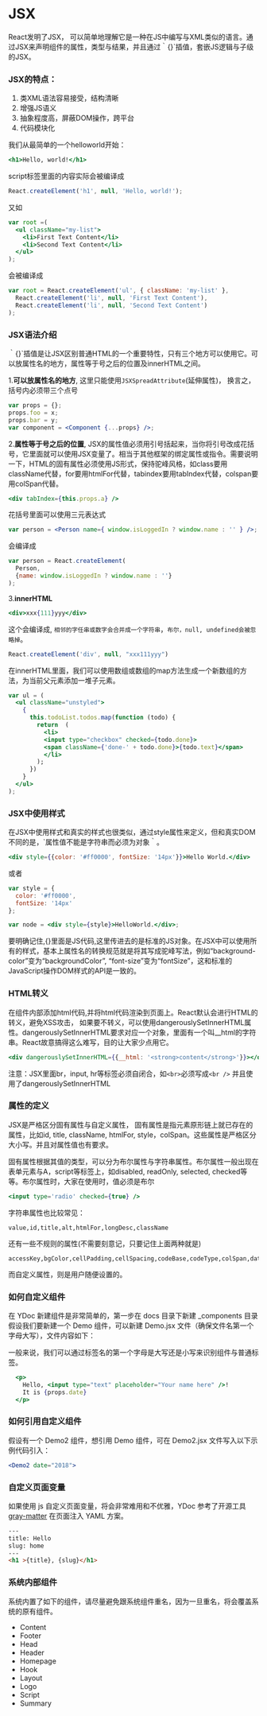 # JSX

React发明了JSX， 可以简单地理解它是一种在JS中编写与XML类似的语言。通过JSX来声明组件的属性，类型与结果，并且通过｀{}`插值，套嵌JS逻辑与子级的JSX。

### JSX的特点：

1. 类XML语法容易接受，结构清晰
2. 增强JS语义
3. 抽象程度高，屏蔽DOM操作，跨平台
4. 代码模块化


我们从最简单的一个helloworld开始：
```jsx
<h1>Hello, world!</h1>
```

script标签里面的内容实际会被编译成

```javascript
React.createElement('h1', null, 'Hello, world!');
```

又如
```jsx
var root =(
  <ul className="my-list">
    <li>First Text Content</li>
    <li>Second Text Content</li>
  </ul>
);
```

会被编译成
```javascript
var root = React.createElement('ul', { className: 'my-list' },
  React.createElement('li', null, 'First Text Content'),
  React.createElement('li', null, 'Second Text Content')
);
```

### JSX语法介绍

｀{}`插值是让JSX区别普通HTML的一个重要特性，只有三个地方可以使用它。可以放属性名的地方，属性等于号之后的位置及innerHTML之间。

1.**可以放属性名的地方**,  这里只能使用`JSXSpreadAttribute`(延伸属性)， 换言之，括号内必须带三个点号

```jsx
var props = {};
props.foo = x;
props.bar = y;
var component = <Component {...props} />;
```

2.**属性等于号之后的位置**, JSX的属性值必须用引号括起来，当你将引号改成花括号，它里面就可以使用JSX变量了。相当于其他框架的绑定属性或指令。需要说明一下，HTML的固有属性必须使用JS形式，保持驼峰风格，如class要用className代替，for要用htmlFor代替，tabindex要用tabIndex代替，colspan要用colSpan代替。

```jsx
<div tabIndex={this.props.a} />
```
花括号里面可以使用三元表达式
```jsx
var person = <Person name={ window.isLoggedIn ? window.name : '' } />;
```
会编译成
```javascript
var person = React.createElement(
  Person,
  {name: window.isLoggedIn ? window.name : ''}
);
```


3.**innerHTML**

```jsx
<div>xxx{111}yyy</div>
```

这个会编译成,  `相邻的字任串或数字会合并成一个字符串`，`布尔，null, undefined会被忽略掉`。
```javascript
React.createElement('div', null, "xxx111yyy")
```

在innerHTML里面，我们可以使用数组或数组的map方法生成一个新数组的方法，为当前父元素添加一堆子元素。

```jsx
var ul = (
  <ul className="unstyled">
    {
      this.todoList.todos.map(function (todo) {
        return  (
          <li>
          <input type="checkbox" checked={todo.done}>
          <span className={'done-' + todo.done}>{todo.text}</span>
          </li>
        );
      })
    }
  </ul>
);
```

### JSX中使用样式

在JSX中使用样式和真实的样式也很类似，通过style属性来定义，但和真实DOM不同的是，`属性值不能是字符串而必须为对象｀。
```jsx
<div style={{color: '#ff0000', fontSize: '14px'}}>Hello World.</div>
```

或者
```jsx
var style = {
  color: '#ff0000',
  fontSize: '14px'
};

var node = <div style={style}>HelloWorld.</div>;
```

要明确记住,{}里面是JS代码,这里传进去的是标准的JS对象。在JSX中可以使用所有的样式，基本上属性名的转换规范就是将其写成驼峰写法，例如“background-color”变为“backgroundColor”, “font-size”变为“fontSize”，这和标准的JavaScript操作DOM样式的API是一致的。

### HTML转义

在组件内部添加html代码,并将html代码渲染到页面上。React默认会进行HTML的转义，避免XSS攻击，
如果要不转义，可以使用dangerouslySetInnerHTML属性。dangerouslySetInnerHTML要求对应一个对象，里面有一个叫__html的字符串。React故意搞得这么难写，目的让大家少点用它。

```jsx
<div dangerouslySetInnerHTML={{__html: '<strong>content</strong>'}}></div>
```

注意：JSX里面br，input, hr等标签必须自闭合，如`<br>`必须写成`<br />`
     并且使用了dangerouslySetInnerHTML

### 属性的定义

JSX是严格区分固有属性与自定义属性， 固有属性是指元素原形链上就已存在的属性，比如id, title, className, htmlFor, style，colSpan。这些属性是严格区分大小写。并且对属性值也有要求。

固有属性根据其值的类型，可以分为布尔属性与字符串属性。布尔属性一般出现在表单元素与A，script等标签上，如disabled, readOnly, selected, checked等等。布尔属性时，大家在使用时，值必须是布尔
```jsx
<input type='radio' checked={true} />

```


字符串属性也比较常见：
```
value,id,title,alt,htmlFor,longDesc,className
```

 还有一些不规则的属性(不需要刻意记，只要记住上面两种就是)
 ```
 accessKey,bgColor,cellPadding,cellSpacing,codeBase,codeType,colSpan,dateTime,defaultValue,contentEditable,frameBorder,maxLength,marginWidth,marginHeight,rowSpan,tabIndex,useMap,vSpace,valueType,vAlign
 ```

 而自定义属性，则是用户随便设置的。


### 如何自定义组件
在 YDoc 新建组件是非常简单的，第一步在 docs 目录下新建 _components 目录
假设我们要新建一个 Demo 组件，可以新建 Demo.jsx 文件（确保文件名第一个字母大写），文件内容如下：


一般来说，我们可以通过标签名的第一个字母是大写还是小写来识别组件与普通标签。

```jsx
  <p>
    Hello, <input type="text" placeholder="Your name here" />!
    It is {props.date}
  </p>
```

### 如何引用自定义组件
假设有一个 Demo2 组件，想引用 Demo 组件，可在 Demo2.jsx 文件写入以下示例代码引入：

```jsx
<Demo2 date="2018">

```

### 自定义页面变量
如果使用 js 自定义页面变量，将会非常难用和不优雅，YDoc 参考了开源工具 [gray-matter](https://github.com/jonschlinkert/gray-matter) 在页面注入 YAML 方案。

```html
---
title: Hello
slug: home
---
<h1 >{title}, {slug}</h1>
``` 

### 系统内部组件
系统内置了如下的组件，请尽量避免跟系统组件重名，因为一旦重名，将会覆盖系统的原有组件。

* Content
* Footer
* Head
* Header
* Homepage
* Hook
* Layout
* Logo
* Script
* Summary

